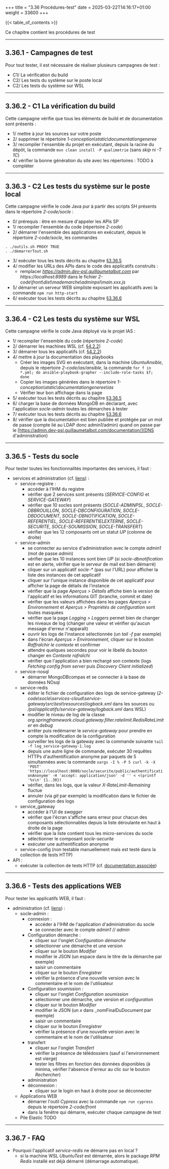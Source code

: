 +++
title = "3.36 Procédures-test"
date = 2025-03-22T14:16:17+01:00
weight = 33600
+++

{{< table_of_contents >}}

Ce chapitre contient les procédures de test

___
## 3.36.1 - Campagnes de test
Pour tout tester, il est nécessaire de réaliser plusieurs campagnes de test :
* C1/ La vérification du build
* C2/ Les tests du système sur le poste local
* C2/ Les tests du système sur WSL

___
## 3.36.2 - C1 La vérification du build
Cette campagne vérifie que tous les éléments de build et de documentation sont présents :
* 1/ mettre à jour les sources sur votre poste
* 2/ supprimer le répertoire _1-conception\static\documentationgeneree_
* 3/ recompiler l'ensemble du projet en exécutant, depuis la racine du dépôt, la commande ```mvn clean install -P qualimetrie``` (sans _skip_ ni _-T 1C_)
* 4/ vérifier la bonne génération du site avec les répertoires :
TODO à compléter

___
## 3.36.3 - C2 Les tests du système sur le poste local
Cette campagne vérifie le code Java pur à partir des scripts SH présents dans le répertoire _2-code/socle_ :
* 0/ prérequis : être en mesure d'appeler les APIs SP
* 1/ recompiler l'ensemble du code (répertoire _2-code_)
* 2/ démarrer l'ensemble des applications en exécutant, depuis le répertoire _2-code/socle_, les commandes
```
. ./outils.sh PROXY TRUE
. ./demarrerTout.sh
```
* 3/ exécuter tous les tests décrits au chapitre [§3.36.5](/documentation/3developpement/3.36procedurestest/#3365---tests-du-socle)
* 4/ modifier les URLs des APIs dans le code des applicatifs construits :
  * remplacer _https://admin.dev-psl.guillaumetalbot.com_ par _https://localhost:8989_ dans le fichier _2-code\front\dist\mademarche\adminpsl\main.xxx.js_
* 5/ démarrer un serveur WEB simpliste exposant les applicatifs avec la commande ```npm run http-start```
* 6/ exécuter tous les tests décrits au chapitre [§3.36.6](/documentation/3developpement/3.36procedurestest/#3366---tests-des-applications-web)

___
## 3.36.4 - C2 Les tests du système sur WSL
Cette campagne vérifie le code Java déployé via le projet IAS  :
* 1/ recompiler l'ensemble du code (répertoire _2-code_)
* 2/ démarrer les machines WSL (cf. [§4.2.2](/documentation/4ops/4.2ansible/#422---commandes-de-base))
* 3/ démarrer tous les applicatifs (cf. [§4.2.2](/documentation/4ops/4.2ansible/#422---commandes-de-base))
* 4/ mettre à jour la documentation des playbooks 
  * Créer les images SVG en exécutant, dans la machine _UbuntuAnsible_, depuis le répertoire _2-code/ias/ansible_, la commande 
```for f in *.yml; do ansible-playbook-grapher --include-role-tasks $f; done```
  * Copier les images générées dans le répertoire _1-conception\static\documentationgeneree\ias_
  * Vérifier leur bon affichage dans la page 
* 5/ exécuter tous les tests décrits au chapitre [§3.36.5](/documentation/3developpement/3.36procedurestest/#3365---tests-du-socle)
* 6/ charger la base de données MongoDB en déclarant, avec l'application _socle-admin_ toutes les démarches à tester
* 7/ exécuter tous les tests décrits au chapitre [§3.36.6](/documentation/3developpement/3.36procedurestest/#3366---tests-des-applications-web)
* 8/ vérifier que la documentation est bien publiée et protégée par un mot de passe (compte lié au LDAP donc admin1/admin) quand on passe par le [https://admin.dev-psl.guillaumetalbot.com/documentation/](DNS d'administration)

___
## 3.36.5 - Tests du socle
Pour tester toutes les fonctionnalités importantes des services, il faut :
  * services et administration (cf. [liens](/documentation/3developpement/3.1liens/)) :
    * service-registre :
	  * accéder à l'IHM du registre
      * vérifier que 2 services sont présents (_SERVICE-CONFIG_ et _SERVICE-GATEWAY_)
      * vérifier que 10 socles sont présents (_SOCLE-ADMINPSL_, _SOCLE-DBBROUILLON_, _SOCLE-DBCONFIGURATION_, _SOCLE-DBDOCUMENT_, _SOCLE-DBNOTIFICATION_, _SOCLE-REFERENTIEL_, _SOCLE-REFERENTIELEXTERNE_, _SOCLE-SECURITE_, _SOCLE-SOUMISSION_, _SOCLE-TRANSFERT_)
      * vérifier que les 12 composants ont un statut _UP_ (colonne de droite)
    * service-admin
      * se connecter au service d'administration avec le compte _admin1_ (mot de passe _admin_)
      * vérifier que les 10 instances sont bien _UP_ (si _socle-dbnotification_ est en alerte, vérifier que le serveur de mail est bien démarré)
      * cliquer sur un applicatif _socle-*_ (pas sur l'URL) pour afficher la liste des instances de cet applicatif
      * cliquer sur l'unique instance disponible de cet applicatif pour afficher la page de détails de l'instance
      * vérifier que la page _Aperçus > Détails_ affiche bien la version de l'applicatif et les informations GIT (branche, commit et date)
      * vérifier que les valeurs affichées dans les pages _Aperçus > Environnement_ et _Aperçus > Propriétés de configuration_  sont toutes masquées
      * vérifier que la page _Logging > Loggers_ permet bien de changer les niveaux de log (changer une valeur et vérifier qu'aucun message d'erreur n'apparaît)
      * ouvrir les logs de l'instance sélectionnée (un _tail -f_ par exemple)
      * dans l'écran _Aperçus > Environnement_, cliquer sur le bouton _Raffraîchir le contexte_ et confirmer
	  * attendre quelques secondes pour voir le libellé du bouton changer en _Contexte rafraîchi_
      * vérifier que l'application a bien rechargé son contexte (logs _Fetching config from server_ puis _Discovery Client initialized_)
    * service-nosql
      * démarrer MongoDBcompas et se connecter à la base de données NOsql
    * service-redis
      * éditer le fichier de configuration des logs de service-gateway (_2-code\socle\services-cloud\service-gateway\src\test\resources\logback.xml_ dans les sources ou _/psl/applicatifs/service-gateway/logback.xml_ dans WSL)
      * modifier le niveau de log de la classe _org.springframework.cloud.gateway.filter.ratelimit.RedisRateLimiter_ en _debug_
	  * arrêter puis redémarrer le _service-gateway_ pour prendre en compte la modification de la configuration
      * surveiller les logs de la gateway avec la commande suivante ```tail -f log_service-gateway-1.log```
      * depuis une autre ligne de commande, exécuter 30 requêtes HTTPs d'authentification anonyme par paquets de 5 simultannées avec la commande ```xargs -I % -P 5 curl -k -X 'POST' 'https://localhost:8080/socle/securite/public/authentificationAnonyme' -H 'accept: application/json' -d '' < <(printf '%s\n' {1..30})```
      * vérifier, dans les logs, que la valeur _X-RateLimit-Remaining_ fluctue
	  * annuler (via _git_ par exemple) la modification dans le fichier de configuration des logs
    * service_gateway
      * accéder à l'UI de _swagger_
      * vérifier que l'écran s'affiche sans erreur pour chacun des composants sélectionnables depuis la liste déroulante en haut à droite de la page
      * vérifier que la liste contient tous les micro-services du socle
      * sélectionner le composant _socle-securite_
      * exécuter une authentification anonyme
    * service-config (non testable manuellement mais est testé dans la collection de tests HTTP)
  * API :
    * exécuter la collection de tests HTTP (cf. [documentation associée](/documentation/3developpement/3.24reglesdetest/#3243---les-requêtes-http))

___
## 3.36.6 - Tests des applications WEB
Pour tester les applicatifs WEB, il faut :
* administration (cf. [liens](/documentation/3developpement/3.1liens/)) :
  * socle-admin :
    * connexion :
	  * accéder à l'IHM de l'application d'administration du socle
	  * se connecter avec le compte _admin1_ // _admin_
	* Configuration démarche :
	  * cliquer sur l'onglet _Configuration démarche_
	  * sélectionner une démarche et une version
	  * cliquer sur le bouton _Modifier_
	  * modifier le JSON (un espace dans le titre de la démarche par exemple)
	  * saisir un commentaire
	  * cliquer sur le bouton _Enregistrer_
	  * vérifier la présence d'une nouvelle version avec le commentaire et le nom de l'utilisateur
	* Configuration soumission :
	  * cliquer sur l'onglet _Configuration soumission_
	  * sélectionner une démarche, une version et _configuration_
	  * cliquer sur le bouton _Modifier_
	  * modifier le JSON (un _x_ dans _nomFinalDuDocument par exemple)
	  * saisir un commentaire
	  * cliquer sur le bouton _Enregistrer_
	  * vérifier la présence d'une nouvelle version avec le commentaire et le nom de l'utilisateur
	* transfert
	  * cliquer sur l'onglet _Transfert_
	  * vérifier la présence de télédossiers (sauf si l'environnement est vierge)
	  * tester les filtres en fonction des données disponibles (à minima, vérifier l'absence d'erreur au clic sur le bouton _Rechercher_)
	* administration
	* déconnexion :
	  * cliquer sur le login en haut à droite pour se déconnecter
  * Applications WEB
    * démarrer l'outil _Cypress_ avec la commande ```npm run cypress``` depuis le répertoire _2-code/front_
	* dans la fenêtre qui démarre, exécuter chaque campagne de test
  * Pile Elastic
TODO

___
## 3.36.7 - FAQ
* Pourquoi l'applicatif _service-redis_ ne démarre pas en local ?
  * si la machine WSL _UbuntuTest_ est démarrée, alors le package _RPM_ _Redis_ installé est déjà démarré (démarrage automatique).

